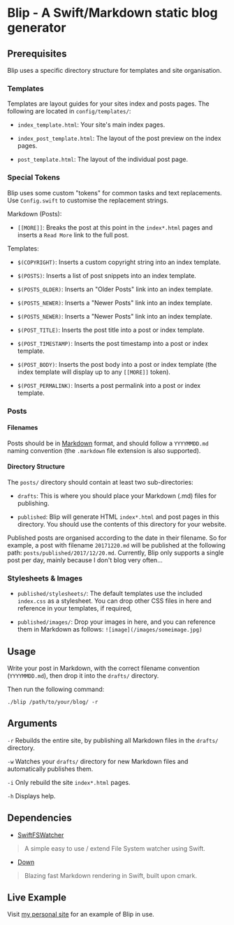 # Blip - A Swift/Markdown static blog generator

## Prerequisites

Blip uses a specific directory structure for templates and site organisation.

### Templates

Templates are layout guides for your sites index and posts pages. The following are located in `config/templates/`:

* `index_template.html`: Your site's main index pages.

* `index_post_template.html`: The layout of the post preview on the index pages.

* `post_template.html`: The layout of the individual post page.

### Special Tokens

Blip uses some custom "tokens" for common tasks and text replacements. Use `Config.swift` to customise the replacement strings.

Markdown (Posts):

* `[[MORE]]`: Breaks the post at this point in the `index*.html` pages and inserts a `Read More` link to the full post.

Templates:

* `$(COPYRIGHT)`: Inserts a custom copyright string into an index template.

* `$(POSTS)`: Inserts a list of post snippets into an index template.

* `$(POSTS_OLDER)`: Inserts an "Older Posts" link into an index template.

* `$(POSTS_NEWER)`: Inserts a "Newer Posts" link into an index template.

* `$(POSTS_NEWER)`: Inserts a "Newer Posts" link into an index template.

* `$(POST_TITLE)`: Inserts the post title into a post or index template.

* `$(POST_TIMESTAMP)`: Inserts the post timestamp into a post or index template.

* `$(POST_BODY)`: Inserts the post body into a post or index template (the index template will display up to any `[[MORE]]` token).

* `$(POST_PERMALINK)`: Inserts a post permalink into a post or index template.


### Posts

#### Filenames

Posts should be in [Markdown](https://daringfireball.net/projects/markdown/) format, and should follow a `YYYYMMDD.md` naming convention (the `.markdown` file extension is also supported).

#### Directory Structure

The `posts/` directory should contain at least two sub-directories:

* `drafts`: This is where you should place your Markdown (.md) files for publishing.

* `published`: Blip will generate HTML `index*.html` and post pages in this directory. You should use the contents of this directory for your website.

Published posts are organised according to the date in their filename. So for example, a post with filename `20171220.md` will be published at the following path: `posts/published/2017/12/20.md`. Currently, Blip only supports a single post per day, mainly because I don't blog very often...

### Stylesheets & Images

* `published/stylesheets/`: The default templates use the included `index.css` as a stylesheet. You can drop other CSS files in here and reference in your templates, if required,

* `published/images/`: Drop your images in here, and you can reference them in Markdown as follows: `![image](/images/someimage.jpg)`

## Usage

Write your post in Markdown, with the correct filename convention (`YYYYMMDD.md`), then drop it into the `drafts/` directory.

Then run the following command:

    ./blip /path/to/your/blog/ -r

## Arguments

`-r` Rebuilds the entire site, by publishing all Markdown files in the `drafts/` directory.

`-w` Watches your `drafts/` directory for new Markdown files and automatically publishes them.

`-i` Only rebuild the site `index*.html` pages.

`-h` Displays help.

## Dependencies

* [SwiftFSWatcher](https://github.com/gurinderhans/SwiftFSWatcher)

> A simple easy to use / extend File System watcher using Swift.


* [Down](https://github.com/iwasrobbed/Down)

> Blazing fast Markdown rendering in Swift, built upon cmark.

## Live Example

Visit [my personal site](https://www.vinnycoyne.com) for an example of Blip in use.
